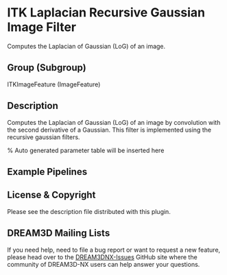# ITK Laplacian Recursive Gaussian Image Filter

Computes the Laplacian of Gaussian (LoG) of an image.

## Group (Subgroup)

ITKImageFeature (ImageFeature)

## Description

Computes the Laplacian of Gaussian (LoG) of an image by convolution with the second derivative of a Gaussian. This filter is implemented using the recursive gaussian filters.


% Auto generated parameter table will be inserted here

## Example Pipelines

## License & Copyright

Please see the description file distributed with this plugin.

## DREAM3D Mailing Lists

If you need help, need to file a bug report or want to request a new feature, please head over to the [DREAM3DNX-Issues](https://github.com/BlueQuartzSoftware/DREAM3DNX-Issues/discussions) GitHub site where the community of DREAM3D-NX users can help answer your questions.
